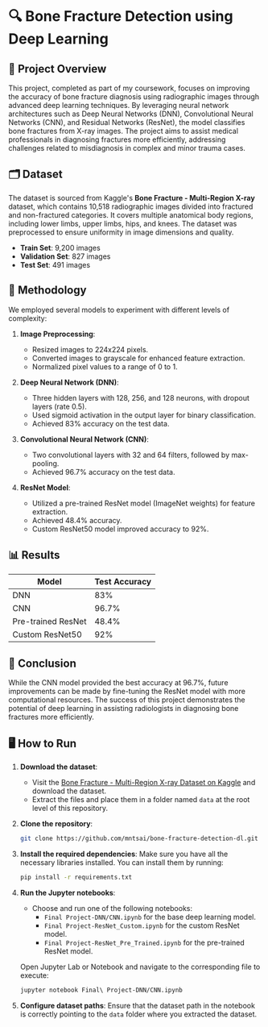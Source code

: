 # 🔍 Bone Fracture Detection using Deep Learning

## 📝 Project Overview
This project, completed as part of my coursework, focuses on improving the accuracy of bone fracture diagnosis using radiographic images through advanced deep learning techniques. 
By leveraging neural network architectures such as Deep Neural Networks (DNN), Convolutional Neural Networks (CNN), and Residual Networks (ResNet), the model classifies bone fractures from X-ray images. 
The project aims to assist medical professionals in diagnosing fractures more efficiently, addressing challenges related to misdiagnosis in complex and minor trauma cases.

## 🗂️ Dataset
The dataset is sourced from Kaggle's **Bone Fracture - Multi-Region X-ray** dataset, which contains 10,518 radiographic images divided into fractured and non-fractured categories. 
It covers multiple anatomical body regions, including lower limbs, upper limbs, hips, and knees. The dataset was preprocessed to ensure uniformity in image dimensions and quality.

- **Train Set**: 9,200 images
- **Validation Set**: 827 images
- **Test Set**: 491 images

## 🔬 Methodology
We employed several models to experiment with different levels of complexity:

1. **Image Preprocessing**:
    - Resized images to 224x224 pixels.
    - Converted images to grayscale for enhanced feature extraction.
    - Normalized pixel values to a range of 0 to 1.

2. **Deep Neural Network (DNN)**:
    - Three hidden layers with 128, 256, and 128 neurons, with dropout layers (rate 0.5).
    - Used sigmoid activation in the output layer for binary classification.
    - Achieved 83% accuracy on the test data.

3. **Convolutional Neural Network (CNN)**:
    - Two convolutional layers with 32 and 64 filters, followed by max-pooling.
    - Achieved 96.7% accuracy on the test data.

4. **ResNet Model**:
    - Utilized a pre-trained ResNet model (ImageNet weights) for feature extraction.
    - Achieved 48.4% accuracy.
    - Custom ResNet50 model improved accuracy to 92%.

## 📊 Results
| Model           | Test Accuracy |
|-----------------|---------------|
| DNN             | 83%           |
| CNN             | 96.7%         |
| Pre-trained ResNet | 48.4%         |
| Custom ResNet50 | 92%           |

## 🎯 Conclusion
While the CNN model provided the best accuracy at 96.7%, future improvements can be made by fine-tuning the ResNet model with more computational resources. The success of this project demonstrates the potential of deep learning in assisting radiologists in diagnosing bone fractures more efficiently.

## 🖥️ How to Run 

1. **Download the dataset**:
    - Visit the [Bone Fracture - Multi-Region X-ray Dataset on Kaggle](https://www.kaggle.com) and download the dataset.
    - Extract the files and place them in a folder named `data` at the root level of this repository.

2. **Clone the repository**:
    ```bash
    git clone https://github.com/mntsai/bone-fracture-detection-dl.git
    ```

3. **Install the required dependencies**:
    Make sure you have all the necessary libraries installed. You can install them by running:
    ```bash
    pip install -r requirements.txt
    ```

4. **Run the Jupyter notebooks**:
    - Choose and run one of the following notebooks:
        - `Final Project-DNN/CNN.ipynb` for the base deep learning model.
        - `Final Project-ResNet_Custom.ipynb` for the custom ResNet model.
        - `Final Project-ResNet_Pre_Trained.ipynb` for the pre-trained ResNet model.
        
    Open Jupyter Lab or Notebook and navigate to the corresponding file to execute:
    ```bash
    jupyter notebook Final\ Project-DNN/CNN.ipynb
    ```

5. **Configure dataset paths**:
    Ensure that the dataset path in the notebook is correctly pointing to the `data` folder where you extracted the dataset.
